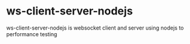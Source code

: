 # ws-client-server-nodejs
ws-client-server-nodejs is websocket client and server using nodejs to performance testing

